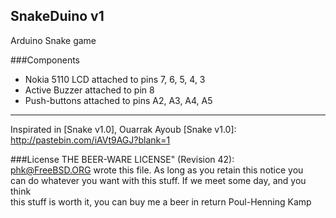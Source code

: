 SnakeDuino v1
---------------

Arduino Snake game

###Components
- Nokia 5110 LCD attached to pins 7, 6, 5, 4, 3 <br />
- Active Buzzer attached to pin 8 <br />
- Push-buttons attached to pins A2, A3, A4, A5 <br />


-----

Inspirated in [Snake v1.0], Ouarrak Ayoub
[Snake v1.0]: http://pastebin.com/iAVt9AGJ?blank=1

###License
THE BEER-WARE LICENSE" (Revision 42): <br />
[phk@FreeBSD.ORG]() wrote this file. As long as you retain this notice you <br />
can do whatever you want with this stuff. If we meet some day, and you think <br />
this stuff is worth it, you can buy me a beer in return Poul-Henning Kamp <br />